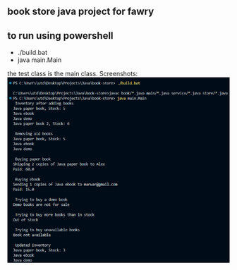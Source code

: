 ## book store java project for fawry

## to run using powershell
- ./build.bat 
- java main.Main

the test class is the main class.
Screenshots:
![alt text](image.png)
